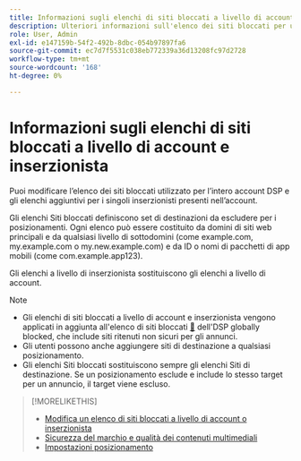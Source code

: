 ```yaml
---
title: Informazioni sugli elenchi di siti bloccati a livello di account e inserzionista
description: Ulteriori informazioni sull'elenco dei siti bloccati per un account o un inserzionista.
role: User, Admin
exl-id: e147159b-54f2-492b-8dbc-054b97897fa6
source-git-commit: ec7d7f5531c038eb772339a36d13208fc97d2728
workflow-type: tm+mt
source-wordcount: '168'
ht-degree: 0%

---
```


# Informazioni sugli elenchi di siti bloccati a livello di account e inserzionista

Puoi modificare l’elenco dei siti bloccati utilizzato per l’intero account DSP e gli elenchi aggiuntivi per i singoli inserzionisti presenti nell’account.

Gli elenchi Siti bloccati definiscono set di destinazioni da escludere per i posizionamenti. Ogni elenco può essere costituito da domini di siti web principali e da qualsiasi livello di sottodomini (come example.com, my.example.com o my.new.example.com) e da ID o nomi di pacchetti di app mobili (come com.example.app123).

Gli elenchi a livello di inserzionista sostituiscono gli elenchi a livello di account.

>[!NOTE]
>
>* Gli elenchi di siti bloccati a livello di account e inserzionista vengono applicati in aggiunta all&#39;elenco di siti bloccati [&#128279;](/help/dsp/introduction/features/brand-safety-media-quality.md#global-blocked-sites) dell&#39;DSP globally blocked, che include siti ritenuti non sicuri per gli annunci.
>* Gli utenti possono anche aggiungere siti di destinazione a qualsiasi posizionamento.
>* Gli elenchi Siti bloccati sostituiscono sempre gli elenchi Siti di destinazione. Se un posizionamento esclude e include lo stesso target per un annuncio, il target viene escluso.

>[!MORELIKETHIS]
>
>* [Modifica un elenco di siti bloccati a livello di account o inserzionista](/help/dsp/admin/blocked-sites-list-edit.md)
>* [Sicurezza del marchio e qualità dei contenuti multimediali](/help/dsp/introduction/features/brand-safety-media-quality.md)
>* [Impostazioni posizionamento](/help/dsp/campaign-management/placements/placement-settings.md)
